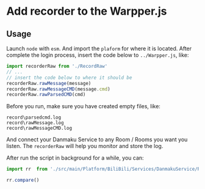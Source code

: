 # Add recorder to the Warpper.js

## Usage

Launch `node` with `esm`. And import the `plaform` for where it is located. After complete the login process, insert the code below to `../Warpper.js`, like:

```js
import recorderRaw from './RecordRaw'
// ...
// insert the code below to where it should be
recorderRaw.rawMessage(message)
recorderRaw.rawMessageCMD(message.cmd)
recorderRaw.rawParsedCMD(cmd)
```

Before you run, make sure you have created empty files, like:

```filepath
record\parsedcmd.log
record\rawMessage.log
record\rawMessageCMD.log
```

And connect your Danmaku Service to any Room / Rooms you want you listen. The `recorderRaw` will help you monitor and store the log.

After run the script in background for a while, you can:

```javascript
import rr  from './src/main/Platform/BiliBili/Services/DanmakuService/RecordRaw'

rr.compare()
```
